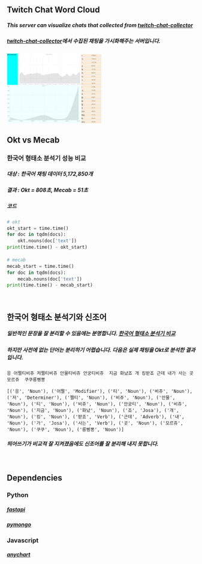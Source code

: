 ## Twitch Chat Word Cloud
##### This server can visualize chats that collected from [twitch-chat-collector](https://github.com/myungum/twitch-chat-collector/tree/master)
##### [twitch-chat-collector](https://github.com/myungum/twitch-chat-collector/tree/master)에서 수집된 채팅을 가시화해주는 서버입니다.
<img src="https://github.com/myungum/twitch-chat-word-cloud/blob/main/res/dashboard.png" width="50%">
<br>

## Okt vs Mecab
### 한국어 형태소 분석기 성능 비교
##### 대상 : 한국어 채팅 데이터 5,172,850개
##### 결과 : Okt = 808초, Mecab = 51초
##### 코드
```python
# okt
okt_start = time.time()
for doc in tqdm(docs):
    okt.nouns(doc['text'])
print(time.time() - okt_start)

# mecab
mecab_start = time.time()
for doc in tqdm(docs):
    mecab.nouns(doc['text'])
print(time.time() - mecab_start)
```
<br>

## 한국어 형태소 분석기와 신조어
##### 일반적인 문장을 잘 분리할 수 있음에는 분명합니다. [한국어 형태소 분석기 비교](https://iostream.tistory.com/144)
##### 하지만 사전에 없는 단어는 분리하기 어렵습니다. 다음은 실제 채팅을 Okt로 분석한 결과입니다.
```
응 어쩔티비쥬 저쩔티비쥬 안물티비쥬 안궁티비쥬  지금 화냤죠 개 킹받죠 근데 내가 사는 곳 모르쥬  쿠쿠릉삥뽕
```
```
[('응', 'Noun'), ('어쩔', 'Modifier'), ('티', 'Noun'), ('비쥬', 'Noun'), ('저', 'Determiner'), ('쩔티', 'Noun'), ('비쥬', 'Noun'), ('안물', 'Noun'), ('티', 'Noun'), ('비쥬', 'Noun'), ('안궁티', 'Noun'), ('비쥬', 'Noun'), ('지금', 'Noun'), ('화냤', 'Noun'), ('죠', 'Josa'), ('개', 'Noun'), ('킹', 'Noun'), ('받죠', 'Verb'), ('근데', 'Adverb'), ('내', 'Noun'), ('가', 'Josa'), ('사는', 'Verb'), ('곳', 'Noun'), ('모르쥬', 'Noun'), ('쿠쿠', 'Noun'), ('릉삥뽕', 'Noun')]
```
##### 띄어쓰기가 비교적 잘 지켜졌음에도 신조어를 잘 분리해 내지 못합니다.
<br>

## Dependencies
### Python
##### [fastapi](https://fastapi.tiangolo.com/)
##### [pymongo](https://pypi.org/project/pymongo/)
### Javascript
##### [anychart](https://www.anychart.com/)
